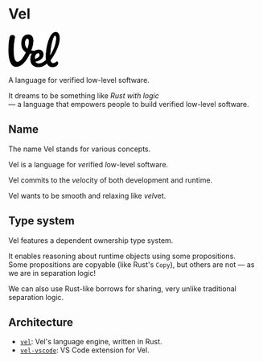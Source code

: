 # Vel

<p><img src="./img/logo.svg" height="70" alt="Vel's logo" /></p>

A language for verified low-level software.

It dreams to be something like *Rust with logic*  
― a language that empowers people to build verified low-level software.

## Name

The name Vel stands for various concepts.

Vel is a language for *ve*rified *l*ow-level software.

Vel commits to the *vel*ocity of both development and runtime.

Vel wants to be smooth and relaxing like *vel*vet.

## Type system

Vel features a dependent ownership type system.

It enables reasoning about runtime objects using some propositions.  
Some propositions are copyable (like Rust's `Copy`), but others are not ― as we are in separation logic!

We can also use Rust-like borrows for sharing, very unlike traditional separation logic.

## Architecture

- [`vel`](./vel): Vel's language engine, written in Rust.
- [`vel-vscode`](./vel-vscode): VS Code extension for Vel.
